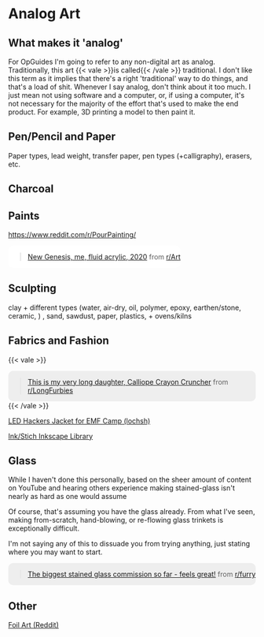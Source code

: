 # Analog Art

## What makes it 'analog'

For OpGuides I'm going to refer to any non-digital art as analog. Traditionally, this art {{< vale >}}is called{{< /vale >}} traditional. I don't like this term as it implies that there's a right 'traditional' way to do things, and that's a load of shit. Whenever I say analog, don't think about it too much. I just mean not using software and a computer, or, if using a computer, it's not necessary for the majority of the effort that's used to make the end product. For example, 3D printing a model to then paint it.

## Pen/Pencil and Paper

Paper types, lead weight, transfer paper, pen types (+calligraphy), erasers, etc.

## Charcoal



## Paints

https://www.reddit.com/r/PourPainting/

<div style="display: inline-block; background-color: #fff; border-radius: 10px;"><blockquote class="reddit-card"><a href="https://www.reddit.com/r/Art/comments/knb09a/new_genesis_me_fluid_acrylic_2020/">New Genesis, me, fluid acrylic, 2020</a> from <a href="http://www.reddit.com/r/Art">r/Art</a></blockquote>
    <script async src="//embed.redditmedia.com/widgets/platform.js" charset="UTF-8"></script></div>

## Sculpting

clay + different types (water, air-dry, oil, polymer, epoxy, earthen/stone, ceramic, ) , sand, sawdust, paper, plastics, + ovens/kilns

## Fabrics and Fashion

{{< vale >}}

<div style="display: inline-block; background-color: #eee; border-radius: 10px;"><blockquote class="reddit-card" data-card-created="1609713910"><a href="https://www.reddit.com/r/LongFurbies/comments/iqwhsd/this_is_my_very_long_daughter_calliope_crayon/">This is my very long daughter, Calliope Crayon Cruncher</a> from <a href="http://www.reddit.com/r/LongFurbies">r/LongFurbies</a></blockquote>
    <script async src="//embed.redditmedia.com/widgets/platform.js" charset="UTF-8"></script></div>
{{< /vale >}}

[LED Hackers Jacket for EMF Camp (lochsh)](https://mcla.ug/blog/led-hackers-jacket-for-emf-camp.html)

[Ink/Stich Inkscape Library](https://inkstitch.org)

## Glass

While I haven't done this personally, based on the sheer amount of content on YouTube and hearing others experience making stained-glass isn't nearly as hard as one would assume

Of course, that's assuming you have the glass already. From what I've seen, making from-scratch, hand-blowing, or re-flowing glass trinkets is exceptionally difficult.

I'm not saying any of this to dissuade you from trying anything, just stating where you may want to start.

<div style="display: inline-block; background-color: #eee; border-radius: 10px;"><blockquote class="reddit-card" data-card-created="1609714134"><a href="https://www.reddit.com/r/furry/comments/kmzxid/the_biggest_stained_glass_commision_so_far_feels/">The biggest stained glass commission so far - feels great!</a> from <a href="http://www.reddit.com/r/furry">r/furry</a></blockquote>
    <script async src="//embed.redditmedia.com/widgets/platform.js" charset="UTF-8"></script></div>



## Other

[Foil Art (Reddit)](https://www.reddit.com/r/bulletjournal/comments/eqzfga/made_a_design_on_the_cover_of_my_bujo_using_the/)